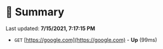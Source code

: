 # 📖 Summary
Last updated: **7/15/2021, 7:17:15 PM**

- `GET` [https://google.com](https://google.com) - **Up** (99ms)
